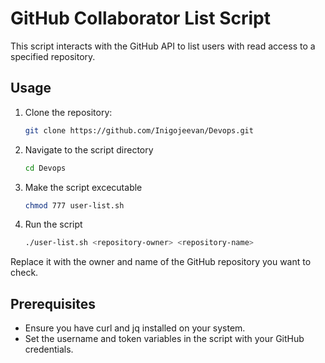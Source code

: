 # GitHub Collaborator List Script

This script interacts with the GitHub API to list users with read access to a specified repository.

## Usage

1. Clone the repository:

   ```bash
   git clone https://github.com/Inigojeevan/Devops.git

2. Navigate to the script directory

   ```bash
   cd Devops

3. Make the script excecutable

   ```bash
   chmod 777 user-list.sh

4. Run the script

   ```bash
   ./user-list.sh <repository-owner> <repository-name>
   
  Replace it with the owner and name of the GitHub repository you want to check.

## Prerequisites

 * Ensure you have curl and jq installed on your system.
 * Set the username and token variables in the script with your GitHub credentials.
